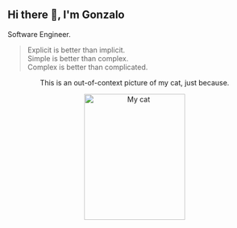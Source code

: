 ## Hi there 👋, I'm Gonzalo

Software Engineer.


> Explicit is better than implicit.  
> Simple is better than complex.  
> Complex is better than complicated.  

<p align='center'>
This is an out-of-context picture of my cat, just because.  
</p>

<p align='center'>
<img src="https://github.com/gonzaloarro/gonzaloarro/assets/23441833/06729d15-ec3e-4b29-be4a-cd97db19191e" alt="My cat" width="200" height="250">
</p>

<!--
**gonzaloarro/gonzaloarro** is a ✨ _special_ ✨ repository because its `README.md` (this file) appears on your GitHub profile.

Here are some ideas to get you started:

- 🔭 I’m currently working on ...
- 🌱 I’m currently learning ...
- 👯 I’m looking to collaborate on ...
- 🤔 I’m looking for help with ...
- 💬 Ask me about ...
- 📫 How to reach me: ...
- 😄 Pronouns: ...
- ⚡ Fun fact: ...
-->
